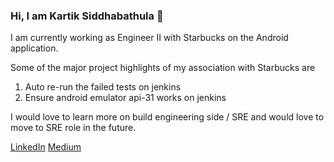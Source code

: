 ### Hi, I am Kartik Siddhabathula 👋

I am currently working as Engineer II with Starbucks on the Android application. 

Some of the major project highlights of my association with Starbucks are

1. Auto re-run the failed tests on jenkins
2. Ensure android emulator api-31 works on jenkins 

I would love to learn more on build engineering side / SRE and would love to move to SRE role in the future.

[LinkedIn](https://www.linkedin.com/in/kartiksai/)
[Medium](https://medium.com/@kartiksiddhabathula)

<!--
**skartik008/skartik008** is a ✨ _special_ ✨ repository because its `README.md` (this file) appears on your GitHub profile.

Here are some ideas to get you started:

- 🔭 I’m currently working on ...
- 🌱 I’m currently learning ...
- 👯 I’m looking to collaborate on ...
- 🤔 I’m looking for help with ...
- 💬 Ask me about ...
- 📫 How to reach me: ...
- 😄 Pronouns: ...
- ⚡ Fun fact: ...
-->
